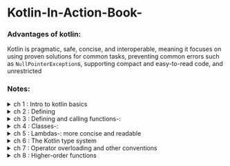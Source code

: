 # Kotlin-In-Action-Book-

### Advantages of kotlin:
Kotlin is pragmatic, safe, concise, and interoperable, meaning it focuses on using proven
solutions for common tasks, preventing common errors such as `NullPointerException`s, supporting compact and easy-to-read code, and unrestricted 



### Notes:

<details close>
<summary>ch 1 : Intro to kotlin basics</summary>

```kotlin
val x = 1
```
* Kotlin automatically determines that its type is Int. The ability of the compiler to determine
types from context is called _**type inference**_

* Most of the code that would lead to a NullPointerException in
Java fails to compile in Kotlin, ensuring that you fix the error before the application gets
to your

</details>

<details close>
<summary>ch 2 : Defining</summary>

* **val** (from value)—Immutable reference. A variable declared with val can’t be
reassigned after it’s initialized. It corresponds to a **final** variable in Java. 

* **var** (from variable)—Mutable reference. The value of such a variable can be changed. This declaration corresponds to a regular (**non-final**) 

* Using **immutable references**, immutable objects, and
functions without side effects makes your code closer to the functional style.

```kotlin
class Person(
val name: String,
var isMarried: Boolean
)
```

* `name` Read-only property: generates a field and a trivial getter <br>
* `isMarried` Writable property: a field, a getter, and a set
<br>
* The concise syntax 1..5 creates a range. Ranges and progressions allow Kotlin to use a
uniform syntax and set of abstractions in for loops and also work with the in and !in operators that check whether a value belongs to a range.

```kotlin
val percentage = if (number in 0..100) number
```
 ### Lazy Keyword:
 
In Kotlin, `lazy` is a function that is used to create a lazily initialized property.
 A lazily initialized property is a property that is computed or initialized only when it is accessed for the first time, not when the object is created. 
 
 
 
 
</details>



<details close>
<summary>ch 3 : Defining and calling functions-:</summary>

* Kotlin doesn’t have its own set of collection classes. All of your
existing knowledge about Java collections 

* **joinToString()** :

```java
/* Java */
collection.joinToString(/* separator */ " ", /* prefix */ " ", /* postfix */ ".");
```
```kotlin
collection.joinToString(separator = " ", prefix = " ", postfix = ".")
```

_**Note: in a call, you should also specify the names for all the arguments after that, to avoid
confusion.**_


#### extension functions:

```kotlin
package strings

fun String.lastChar(): Char = get(length - 1)

```

```kotlin
import strings.lastChar
val c = "Kotlin".lastChar() // n
```

#### Working with maps-: 

```kotlin 
val map = mapOf(1 to "one", 7 to "seven", 53 to "fifty-three")
```

**NOTE:** **_The word to in this line of code isn’t a built-in construct, but rather a
method invocation of a special kind, called an_** **infix call**

#### Strings: 
```kotlin
 println("12.345-6.A".split("\\.|-".toRegex()))
[12, 345, 6, A]
``` 

For instance, in Kotlin you use an extension function toRegex to convert a string into a **regular expression**


#### fully example for extenstion functions to avoid duplicated
``` kotlin
class User(val id: Int, val name: String, val address: String)
fun saveUser(user: User) {
fun validate(value: String, fieldName: String){
  if (value.isEmpty()) {
  throw IllegalArgumentException(
  "Can't save user ${user.id}: " +
  "$fieldName is empty")
  }}
validate(user.name, "Name")
validate(user.address, "Address")
// Save user to the database
}
>>> saveUser(User(1, "", ""))
java.lang.IllegalArgumentException: Cannot save user 1: Name is empty
```


**NOTE: Local functions help you structure your code more cleanly and eliminate duplication**

</details>



<details close>
<summary>ch 4 : Classes-:</summary>

* All classes and methods that aren’t specifically intended to be overridden in subclasses need to be
explicitly marked as **final**


* If you want to allow the creation of subclasses of a class, you need to mark the class
with the open modifier. In addition, you need to add the open modifier to everyproperty
or method that can be overridden: //AU: I’ve added blank lines between the code lines to
make room for the annotations. OK? TT

```kotlin
open class RichButton : Clickable { //1
fun disable() {} //2
open fun animate() {} // 3
override fun click() {} //4
}
```
1-This class is **open**: others can inherit from it. <br>
2-This function is **"final"**: you can’t override it in a subclass. <br>
3-This function is **open**: you may override it in a subclass<br>
4-This function overrides an **open** function and is open as well.<br>

![book 1](https://user-images.githubusercontent.com/54688005/234026276-9615cccd-892f-417e-bc1d-14e108fd9c01.PNG)
<br>
![book 2](https://user-images.githubusercontent.com/54688005/234026312-ba6c584a-af86-4147-9aab-f3038d8c46e8.PNG)

<br>

* **Inner Class** : 
 the inner keyword is used to mark a nested class as an inner class. An inner class can access members of its outer class, including private members, and has a reference to an instance of its outer class.
 
```kotlin
class OuterClass {
    private val outerProperty = "Outer property"
    
    inner class InnerClass {
        fun printOuterProperty() {
            println(outerProperty) // output: Outer property
        }
    }
}
```




_Usecases in Android: ViewHolder class in RecyclerView adapter_ 


* **Sealed Class** : 

You mark a superclass with the sealed modifier, and that restricts the possibility of creating subclasses. 
All the direct subclasses must be nested in the superclass

**can only be subclassed within the same file where it is declared.**

* **companion**:

. If you do that, you gain the ability to access the methods and properties of
that object directly through the name of the containing class, without specifying the name
of the object explicitly. The resulting syntax looks exactly like static method invocation
in Java. Here’s a basic example showing the syntax:
```kotlin
class A {
 companion object{
  fun bar() {
  println("Companion object called")
  }
 }
}
```
>>> A.bar()<br>
Companion object called

</details>

<details close>
<summary>ch 5 : Lambdas-: more concise and readable</summary>


* This is program to find the oldest person in list using lambdas (maxBy)

```kotlin 
 val people = listOf(Person("Alice", 29), Person("Bob", 31))
 println(people.maxBy { it.age })
 // output : Person(name=Bob, age=31)
```


### Lambda expression syntax :

```kotlin 
val sum = { x: Int, y: Int -> x + y }
 println(sum(1, 2))  // 3
 ```
 
 ![3](https://user-images.githubusercontent.com/54688005/235179218-2c3040e0-57a6-417c-a597-6ff367b0df30.PNG)
 
 ### filter function:
 ```kotlin 
 data class Person(val name: String, val age: Int)
 
 val list = listOf(1, 2, 3, 4)
 list.filter { it % 2 == 0 }
 // output => [2, 4]
```
 
 ### map function:-
 The filter function can remove unwanted elements from a collection, but it doesn’t
change the elements. Transforming elements is where **map** comes into play

```kotlin 
val list = listOf(1, 2, 3, 4)
 list.map { it * it }
// output => [1, 4, 9, 16]
```


### all & any :
```kotlin 
val people = listOf(Person("Alice", 27), Person("Bob", 31))
println(people.all(canBeInClub27))
/ output => false
```

If you need to check whether there’s at least one matching element, use any:

```kotlin 
println(people.any(canBeInClub27))
// true
```

**Note that !all (not-all), !any (not-any) can be replaced with any with a negated condition and vice versa**

 
 ### groupBy :
 For example, you want to group people of the same age together. It’s convenient
to pass this quality directly as a parameter. The groupBy function can do this for you 
 ```kotlin 
  val people = listOf(Person("Alice", 31),
  Person("Bob", 29), Person("Carol", 31))
  println(people.groupBy { it.age })
 
 // output => {29=[Person(name=Bob, age=29)],
// 31=[Person(name=Alice, age=31), Person(name=Carol, age=31)]
 ```
 so the result type is Map<Int, List<Person>>
 
 
 
 ### flatMap:
 The **flatMap** function does two things: at first it transforms (or maps) each element
to a collection according to the function given as an argument, and then it combines (or flattens) several lists into one
 
 ```kotlin 
 val strings = listOf("abc", "def")
 println(strings.flatMap { it.toList() })
// output => [a, b, c, d, e, f]
 ```
 
<img src="https://github.com/hamza94max/Kotlin-In-Action-Book-/assets/54688005/8552f340-408d-4095-af9b-d0a20816b30c" alt="Alt Text" width="550" height="250">

 
 ### sequences:
 The Kotlin standard library reference says that both filter and map return a list. That means this chain of calls will create two lists: one to hold the results of the **filter** function and another for the results of map.
 This isn’t a problem when the source list contains two elements, but it becomes much less efficient if you have a million.
 To make this more efficient => you can convert the operation so it uses sequences instead of using collections directly:
 
 ```kotlin
 people.asSequence()
.map(Person::name)
.filter { it.startsWith("A") }
.toList()
 ```
 
 ### The `with` function:
 use to perform multiple operations on the same object without repeating its name (make it short)
 
 
 see the diff between two codes 
 1. 
 ```kotlin
 fun alphabet(): String {
    val result = StringBuilder()
    for (letter in 'A'..'Z') {
    result.append(letter)
    }
    result.append("\nNow I know the alphabet!")
    return result.toString()
 }
 ```
 
 2. 
 ```kotlin
 fun alphabet(): String {
   val stringBuilder = StringBuilder()
   return with(stringBuilder){
    for (letter in 'A'..'Z'){
     this.append(letter)
   }
   append("\nNow I know the alphabet!")
   this.toString()
}}
```
 
 
 ## The `apply` function:-
 
 As you can see, apply is an extension function, works almost exactly the same as with; the only difference is that
**apply()** always returns the object passed to it as a parameter
 
 ```kotlin
 fun alphabet() = StringBuilder().apply{
  for (letter in 'A'..'Z') {
   append(letter)
   }
  append("\nNow I know the alphabet!")
  }.toString()
 ```
 
 // end of Ch 5
 
 
</details>


<details close>
<summary>ch 6 : The Kotlin type system </summary>

 
 ## Nullability:-
**Nullability** is a feature of the Kotlin type system that helps you avoid `NullPointerException` errors.

**Kotlin convert this problem from runtime errors to compile errors**
 
 ![gg](https://github.com/hamza94max/Kotlin-In-Action-Book-/assets/54688005/684be86e-ee75-424d-858f-af94b7129f7e)

a type without a question mark `?` denotes that variables of this type can’t store null references.
 
 
 ### Safe call operator: **?.**
 
 `?.` It allows you to combine a `null` check and a method call into a single operation. 
 For example, the expression `s?.toUpperCase()` is equivalent to the following, more cumbersome one: 
 `if (s != null) s.toUpperCase() else null`
 
 
 ### Operator: `?:`
 
 ```kotlin
 fun foo(s: String?) {
val t: String = s ?: ""  // If "s" is null, the result is an empty string
}
 ```
 
 ### Operator: `as?`
 
 The `as?` operator tries to cast a value to the specified type and returns `null` if the
value doesn’t have the proper type
 
 ### Not_null assertions: `!!`
 
  It’s represented by a double exclamation mark and converts any value to a non-null type
 
 
 ### The `let` function:-
 to deal with a nullable argument that should be passed to a function that expects a **non-null** parameter
 
 ```kotlin
 email?.let { email -> sendEmailTo(email) } == if (email != null) sendEmailTo(email)
 ```

 
 ![6](https://github.com/hamza94max/In-MotionSystem/assets/54688005/f59e8e90-eee8-4a58-9eda-14c5cf589690)

 
 ### Primitive types: Int, Boolean, and more :-
 Kotlin doesn’t distinguish between primitive types and wrapper types (ex: `Integer`)
 You always use the same type (for example, `Int`)
 
 
 ### The Unit type: Kotlin’s "void" :
 The `Unit` type in Kotlin fulfills the same function as `void` in Java. 
 It can be used as a return type of a function that has nothing interesting to return:
 
 ```kotlin
 fun f(): Unit { ... }  == fun f() { ... }
```
 
 ### Collections :
 ![7](https://github.com/hamza94max/In-MotionSystem/assets/54688005/9efd4739-3743-4d9d-adbe-da42a5c9920e)
<br>
 
 ![8](https://github.com/hamza94max/In-MotionSystem/assets/54688005/3aacaa47-2009-4690-b204-6ba105903dbb)
<br>
 
 ![9](https://github.com/hamza94max/In-MotionSystem/assets/54688005/e4be3fc0-60eb-417a-bc10-39df0197baff)



</details>



<details close>
<summary>ch 7 : Operator overloading and other conventions </summary>
 
 
 ### Overloading binary arithmetic operations:-
 
 ``` kotlin
 data class Point(val x: Int, val y: Int){
   operator fun plus(other: Point): Point{
     return Point(x + other.x, y + other.y)
  }
}
 ```
** NOTE: the `operator` keyword to declare the plus function. All functions used to overload operators need to be marked with that keyword** 
 
 #### another example 
 ```kotlin
 operator fun Point.unaryMinus(): Point{ 
 return Point(-x, -y)
}
>>> val p = Point(10, 20)
>>> println(-p)
Point(x=-10, y=-20)
 ```
 
 
 ### Equality operators: equals:-
 Note how you use the identity equals operator **(===)** to check whether the parameter
to equals is the same object as the one on which equals is called.
 
 ### Ordering operators: compareTo:-
 ![gg](https://github.com/hamza94max/Kotlin-In-Action-Book-/assets/54688005/ac8f85e9-568a-4b63-9cf9-630c66693822)

 
 ### Lazy delegated properties :
 
==> creating part of an object on demand, **when it’s accessed for the first time**
 
 
 ### what is the benefit of lazy ? 
 benefits of using the lazy keyword:

1.**Efficient resource utilization** ==> With lazy initialization, resources are only allocated when they are actually needed
 
2.**Thread-safe initialization** ==> The lazy delegate ensures that the initialization of the property is thread-safe. 

3.**Cleaner code** ==> The lazy keyword helps to simplify code by encapsulating the lazy initialization logic in a concise and readable manner

4.**Support for immutable properties** ==> The lazy keyword can be used with val properties
 
 
 so you can use it together with the `by` keyword to create a delegated
property. The parameter of lazy is a lambda that it calls to initialize the value. The lazy
function is thread-safe by default
 
 ``` kotlin 
 val emails by lazy { loadEmails(this)}
 ```
 --------------------------------------------------------------------------------------------------------------------------------------

 
 
 
 </details>
 
 <details close>
<summary>ch 8 : Higher-order functions </summary>
 
 ### Function types:-
 
 ```kotlin
 val action: () -> Unit = { println(42) }
```
 <br>
 
 
 ![gg](https://github.com/hamza94max/Kotlin-In-Action-Book-/assets/54688005/d90232d3-59c6-467d-b275-5826bd63730d)

The `Unit` type is used to specify that a function returns no meaningful value
 
 
 ### Calling functions :-
 
 ![gg](https://github.com/hamza94max/Kotlin-In-Action-Book-/assets/54688005/505dff8f-6504-4d79-a78a-88a308860ef3)
<br>
 
 ### Inline functions :-
 The `inline` keyword in Kotlin is used to declare an `inline` function or an `inline` property. When a function or property is marked as inline, the compiler replaces the call sites of that function or property with the actual code defined in it during the compilation process. This results in the elimination of the function call overhead, as the code is directly inserted at the call site.
 
 
 
 ----------------------------------------------------------------------------------------------------------------------------------------
 
 
 
 
  </details>
 
 
 
 


